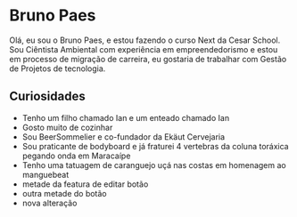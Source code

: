 # Bruno Paes

Olá, eu sou o Bruno Paes, e estou fazendo o curso Next da Cesar School. Sou Ciêntista Ambiental com experiência em empreendedorismo e estou em processo de migração de carreira, eu gostaria de trabalhar com Gestão de Projetos de tecnologia.

## Curiosidades

* Tenho um filho chamado Ian e um enteado chamado Ian
* Gosto muito de cozinhar
* Sou BeerSommelier e co-fundador da Ekäut Cervejaria
* Sou praticante de bodyboard e já fraturei 4 vertebras da coluna toráxica pegando onda em Maracaípe
* Tenho uma tatuagem de caranguejo uçá nas costas em homenagem ao manguebeat
* metade da featura de editar botão
* outra metade do botão
* nova alteração